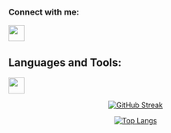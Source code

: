 ### Connect with me:
<a href="https://www.linkedin.com/in/luke-de-armas-81bb86214/"><img height="32" width="32" src="https://cdn.simpleicons.org/linkedin/#0A66C2"/></a>

## Languages and Tools:
<img height="32" width="32" src="https://cdn.simpleicons.org/typescript/#3178C6" />
<div align='center'>

[![GitHub Streak](http://github-readme-streak-stats.herokuapp.com?user=lukedeArmas&theme=solarized-light&date_format=j%20M%5B%20Y%5D)](https://git.io/streak-stats)

[![Top Langs](https://github-stats-lukedearmas.vercel.app/api/top-langs/?username=lukedeArmas&show_icons=true&theme=moltack&layout=compact)](https://github.com/anuraghazra/github-readme-stats)

</div>
